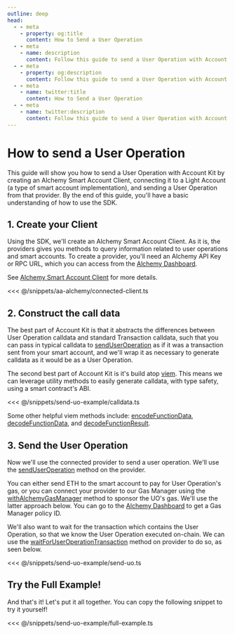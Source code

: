 ```yaml
---
outline: deep
head:
  - - meta
    - property: og:title
      content: How to Send a User Operation
  - - meta
    - name: description
      content: Follow this guide to send a User Operation with Account Kit, a vertically integrated stack for building apps that support ERC-4337 and ERC-6900.
  - - meta
    - property: og:description
      content: Follow this guide to send a User Operation with Account Kit, a vertically integrated stack for building apps that support ERC-4337 and ERC-6900.
  - - meta
    - name: twitter:title
      content: How to Send a User Operation
  - - meta
    - name: twitter:description
      content: Follow this guide to send a User Operation with Account Kit, a vertically integrated stack for building apps that support ERC-4337 and ERC-6900.
---
```


# How to send a User Operation

This guide will show you how to send a User Operation with Account Kit by creating an Alchemy Smart Account Client, connecting it to a Light Account (a type of smart account implementation), and sending a User Operation from that provider. By the end of this guide, you'll have a basic understanding of how to use the SDK.

## 1. Create your Client

Using the SDK, we'll create an Alchemy Smart Account Client. As it is, the providers gives you methods to query information related to user operations and smart accounts. To create a provider, you'll need an Alchemy API Key or RPC URL, which you can access from the [Alchemy Dashboard](https://dashboard.alchemy.com/signup/?a=aa-docs).

See [Alchemy Smart Account Client](/packages/aa-alchemy/smart-account-client/) for more details.

<<< @/snippets/aa-alchemy/connected-client.ts

## 2. Construct the call data

The best part of Account Kit is that it abstracts the differences between User Operation calldata and standard Transaction calldata, such that you can pass in typical calldata to [sendUserOperation](/packages/aa-core/smart-account-client/actions/waitForUserOperationTransaction.md) as if it was a transaction sent from your smart account, and we'll wrap it as necessary to generate calldata as it would be as a User Operation.

The second best part of Account Kit is it's build atop [viem](https://viem.sh/). This means we can leverage utility methods to easily generate calldata, with type safety, using a smart contract's ABI.

<<< @/snippets/send-uo-example/calldata.ts

Some other helpful viem methods include: [encodeFunctionData](https://viem.sh/docs/contract/encodeFunctionData.html), [decodeFunctionData](https://viem.sh/docs/contract/decodeFunctionData.html), and [decodeFunctionResult](https://viem.sh/docs/contract/decodeFunctionResult.html).

## 3. Send the User Operation

Now we'll use the connected provider to send a user operation. We'll use the [sendUserOperation](/packages/aa-core/smart-account-client/actions/sendUserOperation.md) method on the provider.

You can either send ETH to the smart account to pay for User Operation's gas, or you can connect your provider to our Gas Manager using the [withAlchemyGasManager](/packages/aa-alchemy/middleware/alchemyGasManagerMiddleware.md) method to sponsor the UO's gas. We'll use the latter approach below. You can go to the [Alchemy Dashboard](https://dashboard.alchemy.com/gas-manager/?a=ak-docs) to get a Gas Manager policy ID.

We'll also want to wait for the transaction which contains the User Operation, so that we know the User Operation executed on-chain. We can use the [waitForUserOperationTransaction](/packages/aa-core/smart-account-client/actions/waitForUserOperationTransaction.md) method on provider to do so, as seen below.

<<< @/snippets/send-uo-example/send-uo.ts

## Try the Full Example!

And that's it! Let's put it all together. You can copy the following snippet to try it yourself!

<<< @/snippets/send-uo-example/full-example.ts
